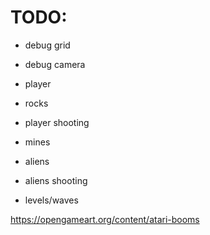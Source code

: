 # TODO:

* debug grid
* debug camera

* player
* rocks
* player shooting
* mines
* aliens
* aliens shooting

* levels/waves





https://opengameart.org/content/atari-booms
